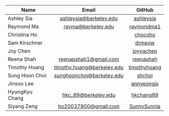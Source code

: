 | Name | Email  |  GitHub |
| -----|:------:| :-----: |
| Ashley Sia | <ashleysia@berkeley.edu> | <a href = "https://github.com/ashleysia">ashleysia</a> |
| Raymond Ma | <rayma@berkeley.edu> | <a href = "https://github.com/raymondma1">raymondma1</a> |
| Christina Ho |  | <a href = "https://github.com/chocoho">chocoho</a> |
| Sam Kirschner |  | <a href = "https://github.com/drmeow">drmeow</a> |
| Joy Chen |  | <a href = "https://github.com/joyyqchen">joyyqchen</a> |
| Reena Shah | <reenapshah1@gmail.com> | <a href = "https://github.com/reenashah">reenashah</a> |
| Timothy Hoang | <timothy.hoang@berkeley.edu> | <a href = "https://github.com/timothyhoang">timothyhoang</a> |
| Sung Hoon Choi | <sunghoonchoi@berkeley.edu> | <a href = "https://github.com/shchoi">shchoi</a> |
| Jinsoo Lee | | <a href = "https://github.com/annyeongjs">annyeongjs</a> |
| HyungKyu Chang | <hkc_89@berkeley.edu> | <a href = "https://github.com/hkchang89">hkchang89</a> |
| Siyang Zeng | <ho20037900@gmail.com> | <a href = "https://github.com/SunnySunnia">SunnySunnia</a> |


